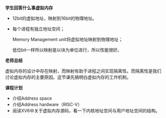 **学生回答什么事虚拟内存**

* 12bit的虚拟地址，映射到16bit的物理地址。

* 每个进程有独立地址空间；

  Memory Management unit将虚拟地址映射到物理地址；

  低位bit一样所以映射是以块为单位进行，所以性能很好。

**老师总结**

虚拟内存的设计中存在映射，而映射有助于进程之间实现隔离性。而隔离性是我们讨论虚拟内存的主要原因。这节课先搞明白虚拟内存的工作机制。

**课程计划**

* 介绍Address space
* 介绍Address hardware（RISC-V）
* 阅读XV6中关于虚拟内存源码，看一下内核地址空间与用户地址空间的结构。



